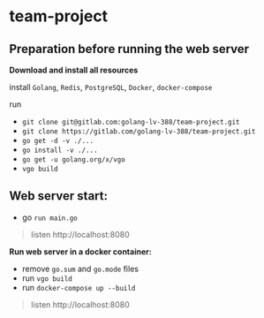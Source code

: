 # team-project

**Preparation before running the web server**
-
**Download and install all resources**

install `Golang`, `Redis`, `PostgreSQL`, `Docker`, `docker-compose`

run
* `git clone git@gitlab.com:golang-lv-388/team-project.git`
* `git clone https://gitlab.com/golang-lv-388/team-project.git`
* `go get -d -v ./...`
* `go install -v ./...`
* `go get -u golang.org/x/vgo`
* `vgo build`

**Web server start:**
-
* go `run main.go`
> listen http://localhost:8080

**Run web server in a docker container:**
 * remove `go.sum` and `go.mode` files
 * run `vgo build`
 * run `docker-compose up --build`
> listen http://localhost:8080

